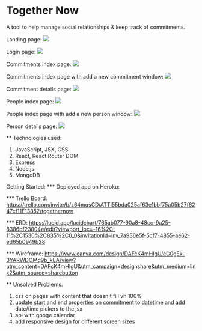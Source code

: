 # Together Now

A tool to help manage social relationships & keep track of commitments.

Landing page:
<img src="https://imgur.com/47kmTXe.png">

Login page:
<img src="https://imgur.com/kC2OU7Q.png">

Commitments index page:
<img src="https://imgur.com/UuuuZ4b.png">

Commitments index page with add a new commitment window:
<img src="https://imgur.com/ZzwTYHW.png">

Commitment details page:
<img src="https://imgur.com/LzLXv2W.png">

People index page:
<img src="https://imgur.com/vSC5Hhk.png">

People index page with add a new person window:
<img src="https://imgur.com/AEkKVUM.png">

Person details page:
<img src="https://imgur.com/c6nRWjF.png">


** Technologies used:
1. JavaScript, JSX, CSS
2. React, React Router DOM
3. Express
4. Node.js
5. MongoDB

Getting Started:
*** Deployed app on Heroku:

*** Trello Board:
https://trello.com/invite/b/z64mqsCD/ATTI55bda025af63e1bbf75a05b27f6247cf11F13852/togethernow

*** ERD:
https://lucid.app/lucidchart/765ab077-90a8-48cc-9a25-8386bf23804e/edit?viewport_loc=-16%2C-11%2C1530%2C835%2C0_0&invitationId=inv_7a936e5f-5cf7-4855-ae62-ed65b0949b28

*** Wireframe:
https://www.canva.com/design/DAFcK4mHIgU/cG0gEk-3YARWDOMq9b_kEA/view?utm_content=DAFcK4mHIgU&utm_campaign=designshare&utm_medium=link2&utm_source=sharebutton


** Unsolved Problems:
1. css on pages with content that doesn't fill vh 100%
2. update start and end properties on commitment to datetime and add date/time pickers to the jsx
3. api with googe calendar
4. add responsive design for different screen sizes
